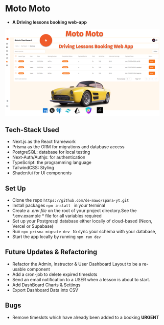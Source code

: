 # Moto Moto


- **A Driving lessons booking web-app**

<img src="/opengraph.png" alt="opengraph" >

## Tech-Stack Used
- Next.js as the React framework
- Prisma as the ORM for migrations and database access
- PostgreSQL: database for local testing
- Next-Auth/Authjs: for authentication
- TypeScript: the programming language
- TailwindCSS: Styling
- Shadcn/ui for UI components

## Set Up
- Clone the repo `https://github.com/de-mawo/spana-yt.git `
- Install packages `npm install ` in your terminal
- Create a *.env file* on the root of your project directory.See the *.env.example * file for all variables required
- Set up your Postgresql database either locally of cloud-based (Neon, Vercel or Supabase)
- Run `npx prisma migrate dev ` to sync your schema with your database, 
- Start the app locally by running `npm run dev` 


## Future Updates & Refactoring

- Refactor the Admin, Instructor & User Dashboard Layout to be a re-usable component
- Add a cron-job to delete expired timeslots
- Send an email notification to a USER when a lesson is about to start.
- Add DashBoard Charts & Settings
- Export Dashboard Data into CSV

## Bugs

- Remove timeslots which have already been added to a booking **URGENT**
